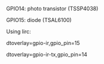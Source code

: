 GPIO14: photo transistor (TSSP4038)

GPIO15: diode (TSAL6100)

Using lirc:

dtoverlay=gpio-ir,gpio_pin=15

dtoverlay=gpio-ir-tx,gpio_pin=14
